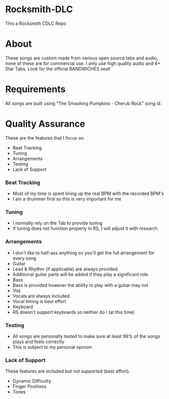 # Rocksmith-DLC
This a Rocksmith CDLC Repo

# About
These songs are custom made from various open source tabs and audio, none of these are for commercial use.  I only use high quality audio and 4+ Star Tabs. Look for the official BANDWICHES seal!

# Requirements
All songs are built using "The Smashing Pumpkins - Cherub Rock" song id.

# Quality Assurance
These are the features that I focus on
- Beat Tracking
- Tuning
- Arrangements
- Testing
- Lack of Support

### Beat Tracking
- Most of my time is spent lining up the real BPM with the recorded BPM's
- I am a drummer first so this is very important for me

### Tuning
 - I normally rely on the Tab to provide tuning
 - If tuning does not function properly in RS, I will adjust it with research

### Arrangements
 - I don't like to half-ass anything so you'll get the full arrangement for every song
 - Guitar
  - Lead & Rhythm (if applicable) are always provided
  - Additional guitar parts will be added if they play a significant role
 - Bass
  - Bass is provided however the ability to play with a guitar may not
 - Vox
  - Vocals are always included
  - Vocal timing is best effort
 - Keyboard
  - RS doesn't support keyboards so neither do I (at this time)

### Testing
- All songs are personally tested to make sure at least 98% of the songs plays and feels correctly
 - This is subject to my personal opinion

### Lack of Support
These features are included but not supported (best effort).

- Dynamic Difficulty
- Finger Positions
- Tones